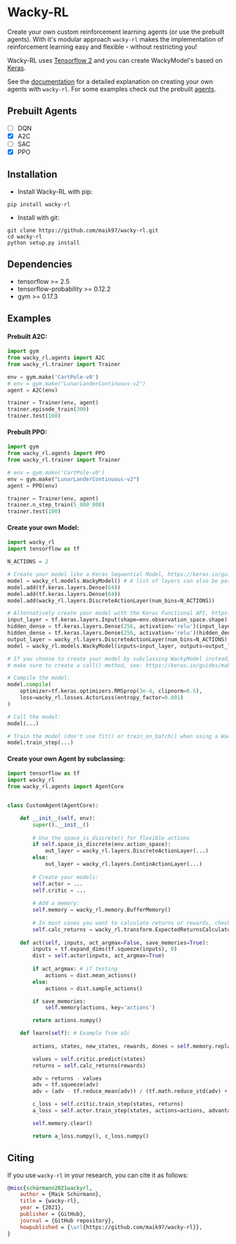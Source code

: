 # Wacky-RL

Create your own custom reinforcement learning agents (or use the prebuilt agents).
With it's modular approach `wacky-rl` makes the implementation of reinforcement learning easy and flexible - without restricting you!

Wacky-RL uses [Tensorflow 2](https://www.tensorflow.org/install) and you can create WackyModel's based on [Keras](https://keras.io/).

See the [documentation](https://wacky-rl.rtfd.io) for a detailed explanation on creating your own agents with `wacky-rl`.
For some examples check out the prebuilt [agents](https://github.com/maik97/wacky-rl/tree/master/wacky_rl/agents).

## Prebuilt Agents

- [ ] DQN
- [x] A2C 
- [ ] SAC
- [x] PPO

## Installation

- Install Wacky-RL with pip:

```
pip install wacky-rl
```

- Install with git:

```
git clone https://github.com/maik97/wacky-rl.git
cd wacky-rl
python setup.py install
```

## Dependencies

- tensorflow >= 2.5
- tensorflow-probability >= 0.12.2
- gym >= 0.17.3

## Examples

#### Prebuilt A2C:
```python
import gym
from wacky_rl.agents import A2C
from wacky_rl.trainer import Trainer

env = gym.make('CartPole-v0')
# env = gym.make("LunarLanderContinuous-v2")
agent = A2C(env)

trainer = Trainer(env, agent)
trainer.episode_train(300)
trainer.test(100)
```

#### Prebuilt PPO:
```python
import gym
from wacky_rl.agents import PPO
from wacky_rl.trainer import Trainer

# env = gym.make('CartPole-v0')
env = gym.make("LunarLanderContinuous-v2")
agent = PPO(env)

trainer = Trainer(env, agent)
trainer.n_step_train(5_000_000)
trainer.test(100)
```

#### Create your own Model:
```python
import wacky_rl
import tensorflow as tf

N_ACTIONS = 2

# Create your model like a Keras Sequential Model, https://keras.io/guides/sequential_model/
model = wacky_rl.models.WackyModel() # A list of layers can also be passed directly
model.add(tf.keras.layers.Dense(64))
model.add(tf.keras.layers.Dense(64))
model.add(wacky_rl.layers.DiscreteActionLayer(num_bins=N_ACTIONS))

# Alternatively create your model with the Keras Functional API, https://keras.io/guides/functional_api/
input_layer = tf.keras.layers.Input(shape=env.observation_space.shape)
hidden_dense = tf.keras.layers.Dense(256, activation='relu')(input_layer)
hidden_dense = tf.keras.layers.Dense(256, activation='relu')(hidden_dense)
output_layer = wacky_rl.layers.DiscreteActionLayer(num_bins=N_ACTIONS)
model = wacky_rl.models.WackyModel(inputs=input_layer, outputs=output_layer)

# If you choose to create your model by subclassing WackyModel instead,
# make sure to create a call() method, see: https://keras.io/guides/making_new_layers_and_models_via_subclassing/

# Compile the model:
model.compile(
    optimizer=tf.keras.optimizers.RMSprop(3e-4, clipnorm=0.5),
    loss=wacky_rl.losses.ActorLoss(entropy_factor=0.001)
)

# Call the model:
model(...)

# Train the model (don't use fit() or train_on_batch() when using a WackyLoss):
model.train_step(...)
```

#### Create your own Agent by subclassing:

```python
import tensorflow as tf
import wacky_rl
from wacky_rl.agents import AgentCore


class CustomAgent(AgentCore):

    def __init__(self, env):
        super().__init__()
        
        # Use the space_is_discrete() for flexible actions
        if self.space_is_discrete(env.action_space):
            out_layer = wacky_rl.layers.DiscreteActionLayer(...)
        else:
            out_layer = wacky_rl.layers.ContinActionLayer(...)
        
        # Create your models:
        self.actor = ...
        self.critic = ...
        
        # Add a memory:
        self.memory = wacky_rl.memory.BufferMemory()
        
        # In most cases you want to calculate returns or rewards, check out to the transform folder more Classes.
        self.calc_returns = wacky_rl.transform.ExpectedReturnsCalculator()
        
    def act(self, inputs, act_argmax=False, save_memories=True):
        inputs = tf.expand_dims(tf.squeeze(inputs), 0)
        dist = self.actor(inputs, act_argmax=True)
        
        if act_argmax: # if testing
            actions = dist.mean_actions()
        else:
            actions = dist.sample_actions()

        if save_memories:
            self.memory(actions, key='actions')

        return actions.numpy()

    def learn(self): # Example from a2c
        
        actions, states, new_states, rewards, dones = self.memory.replay()

        values = self.critic.predict(states)
        returns = self.calc_returns(rewards)

        adv = returns - values
        adv = tf.squeeze(adv)
        adv = (adv - tf.reduce_mean(adv)) / (tf.math.reduce_std(adv) + 1e-8)

        c_loss = self.critic.train_step(states, returns)
        a_loss = self.actor.train_step(states, actions=actions, advantage=adv)

        self.memory.clear()

        return a_loss.numpy(), c_loss.numpy()
```

## Citing

If you use `wacky-rl` in your research, you can cite it as follows:

```bibtex
@misc{schürmann2021wackyrl,
    author = {Maik Schürmann},
    title = {wacky-rl},
    year = {2021},
    publisher = {GitHub},
    journal = {GitHub repository},
    howpublished = {\url{https://github.com/maik97/wacky-rl}},
}
```
